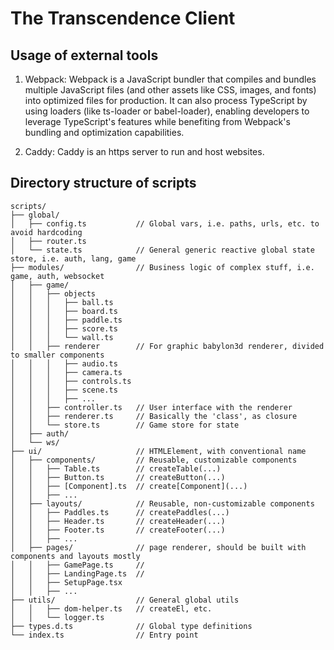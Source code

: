 # The Transcendence Client

## Usage of external tools

1. Webpack: Webpack is a JavaScript bundler that compiles and bundles multiple JavaScript files (and other assets like CSS, images, and fonts) into optimized files for production. It can also process TypeScript by using loaders (like ts-loader or babel-loader), enabling developers to leverage TypeScript's features while benefiting from Webpack's bundling and optimization capabilities.

2. Caddy: Caddy is an https server to run and host websites.

## Directory structure of scripts

```
scripts/
├── global/
│   ├── config.ts           // Global vars, i.e. paths, urls, etc. to avoid hardcoding
│   ├── router.ts
│   └── state.ts            // General generic reactive global state store, i.e. auth, lang, game
├── modules/                // Business logic of complex stuff, i.e. game, auth, websocket
│   ├── game/
│   │   ├── objects
│   │   │   ├── ball.ts
│   │   │   ├── board.ts
│   │   │   ├── paddle.ts
│   │   │   ├── score.ts
│   │   │   └── wall.ts
│   │   ├── renderer        // For graphic babylon3d renderer, divided to smaller components
│   │   │   ├── audio.ts
│   │   │   ├── camera.ts
│   │   │   ├── controls.ts
│   │   │   ├── scene.ts
│   │   │   ├── ...
│   │   ├── controller.ts   // User interface with the renderer
│   │   ├── renderer.ts     // Basically the 'class', as closure
│   │   └── store.ts        // Game store for state
│   ├── auth/
│   └── ws/
├── ui/                     // HTMLElement, with conventional name
│   ├── components/         // Reusable, customizable components
│   │   ├── Table.ts        // createTable(...)
│   │   ├── Button.ts       // createButton(...)
│   │   ├── [Component].ts  // create[Component](...)
│   │   ├── ...
│   ├── layouts/            // Reusable, non-customizable components
│   │   ├── Paddles.ts      // createPaddles(...)
│   │   ├── Header.ts       // createHeader(...)
│   │   ├── Footer.ts       // createFooter(...)
│   │   ├── ...
│   ├── pages/              // page renderer, should be built with components and layouts mostly
│   │   ├── GamePage.ts     //
│   │   ├── LandingPage.ts  //
│   │   ├── SetupPage.tsx
│   │   ├── ...
├── utils/                  // General global utils
│   │   ├── dom-helper.ts   // createEl, etc.
│   │   └── logger.ts
├── types.d.ts              // Global type definitions
└── index.ts                // Entry point
```
